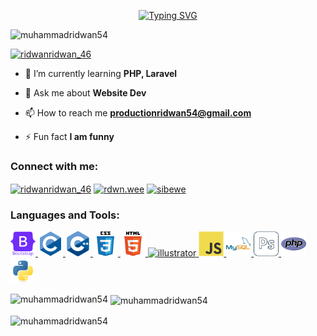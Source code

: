 <p align="center">
<a href="https://github.com/MuhammadRidwan54"><img src="https://readme-typing-svg.demolab.com?font=Fira+Code&weight=500&size=25&duration=3500&pause=500&color=14FFFF&center=true&vCenter=true&random=false&width=452&height=62&lines=Hi+Everyone;I'm+Sibe.Wee;Junior+Website+Developer" alt="Typing SVG" /></a>
</p>

<p img align="right" alt="Coding" width="400" (imgbin_pile-of-poo-emoji-scalable-graphics-autocad-dxf-feces-png.png)>

<p align="left"> <img src="https://komarev.com/ghpvc/?username=muhammadridwan54&label=Profile%20views&color=0e75b6&style=flat" alt="muhammadridwan54" /> </p>

<p align="left"> <a href="https://twitter.com/ridwanridwan_46" target="blank"><img src="https://img.shields.io/twitter/follow/ridwanridwan_46?logo=twitter&style=for-the-badge" alt="ridwanridwan_46" /></a> </p>

- 🌱 I’m currently learning **PHP, Laravel**

- 💬 Ask me about **Website Dev**

- 📫 How to reach me **productionridwan54@gmail.com**

- ⚡ Fun fact **I am funny**

<h3 align="left">Connect with me:</h3>
<p align="left">
<a href="https://twitter.com/ridwanridwan_46" target="blank"><img align="center" src="https://raw.githubusercontent.com/rahuldkjain/github-profile-readme-generator/master/src/images/icons/Social/twitter.svg" alt="ridwanridwan_46" height="30" width="40" /></a>
<a href="https://instagram.com/rdwn.wee" target="blank"><img align="center" src="https://raw.githubusercontent.com/rahuldkjain/github-profile-readme-generator/master/src/images/icons/Social/instagram.svg" alt="rdwn.wee" height="30" width="40" /></a>
<a href="https://www.youtube.com/c/sibewe" target="blank"><img align="center" src="https://raw.githubusercontent.com/rahuldkjain/github-profile-readme-generator/master/src/images/icons/Social/youtube.svg" alt="sibewe" height="30" width="40" /></a>
</p>

<h3 align="left">Languages and Tools:</h3>
<p align="left"> <a href="https://getbootstrap.com" target="_blank" rel="noreferrer"> <img src="https://raw.githubusercontent.com/devicons/devicon/master/icons/bootstrap/bootstrap-plain-wordmark.svg" alt="bootstrap" width="40" height="40"/> </a> <a href="https://www.cprogramming.com/" target="_blank" rel="noreferrer"> <img src="https://raw.githubusercontent.com/devicons/devicon/master/icons/c/c-original.svg" alt="c" width="40" height="40"/> </a> <a href="https://www.w3schools.com/cpp/" target="_blank" rel="noreferrer"> <img src="https://raw.githubusercontent.com/devicons/devicon/master/icons/cplusplus/cplusplus-original.svg" alt="cplusplus" width="40" height="40"/> </a> <a href="https://www.w3schools.com/css/" target="_blank" rel="noreferrer"> <img src="https://raw.githubusercontent.com/devicons/devicon/master/icons/css3/css3-original-wordmark.svg" alt="css3" width="40" height="40"/> </a> <a href="https://www.w3.org/html/" target="_blank" rel="noreferrer"> <img src="https://raw.githubusercontent.com/devicons/devicon/master/icons/html5/html5-original-wordmark.svg" alt="html5" width="40" height="40"/> </a> <a href="https://www.adobe.com/in/products/illustrator.html" target="_blank" rel="noreferrer"> <img src="https://www.vectorlogo.zone/logos/adobe_illustrator/adobe_illustrator-icon.svg" alt="illustrator" width="40" height="40"/> </a> <a href="https://developer.mozilla.org/en-US/docs/Web/JavaScript" target="_blank" rel="noreferrer"> <img src="https://raw.githubusercontent.com/devicons/devicon/master/icons/javascript/javascript-original.svg" alt="javascript" width="40" height="40"/> </a> <a href="https://www.mysql.com/" target="_blank" rel="noreferrer"> <img src="https://raw.githubusercontent.com/devicons/devicon/master/icons/mysql/mysql-original-wordmark.svg" alt="mysql" width="40" height="40"/> </a> <a href="https://www.photoshop.com/en" target="_blank" rel="noreferrer"> <img src="https://raw.githubusercontent.com/devicons/devicon/master/icons/photoshop/photoshop-line.svg" alt="photoshop" width="40" height="40"/> </a> <a href="https://www.php.net" target="_blank" rel="noreferrer"> <img src="https://raw.githubusercontent.com/devicons/devicon/master/icons/php/php-original.svg" alt="php" width="40" height="40"/> </a> <a href="https://www.python.org" target="_blank" rel="noreferrer"> <img src="https://raw.githubusercontent.com/devicons/devicon/master/icons/python/python-original.svg" alt="python" width="40" height="40"/> </a> </p>

<p><img align="left" src="https://github-readme-stats.vercel.app/api/top-langs?username=muhammadridwan54&show_icons=true&locale=en&layout=compact" alt="muhammadridwan54" /></p>

<p>&nbsp;<img align="center" src="https://github-readme-stats.vercel.app/api?username=muhammadridwan54&show_icons=true&locale=en" alt="muhammadridwan54" /></p>

<p><img align="center" src="https://github-readme-streak-stats.herokuapp.com/?user=muhammadridwan54&" alt="muhammadridwan54" /></p>

